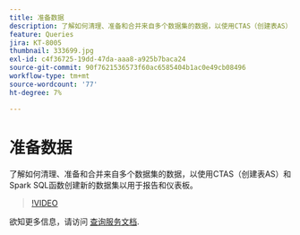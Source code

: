 ```yaml
---
title: 准备数据
description: 了解如何清理、准备和合并来自多个数据集的数据，以使用CTAS（创建表AS）和Spark SQL函数创建新的数据集以用于报告和仪表板。
feature: Queries
jira: KT-8005
thumbnail: 333699.jpg
exl-id: c4f36725-19dd-47da-aaa8-a925b7baca24
source-git-commit: 90f7621536573f60ac6585404b1ac0e49cb08496
workflow-type: tm+mt
source-wordcount: '77'
ht-degree: 7%

---
```


# 准备数据

了解如何清理、准备和合并来自多个数据集的数据，以使用CTAS（创建表AS）和Spark SQL函数创建新的数据集以用于报告和仪表板。

>[!VIDEO](https://video.tv.adobe.com/v/333699?quality=12&learn=on)

欲知更多信息，请访问 [查询服务文档](https://experienceleague.adobe.com/docs/experience-platform/query/home.html?lang=zh-Hans).

